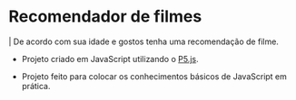 # Recomendador de filmes

| De acordo com sua idade e gostos tenha uma recomendação de filme.

- Projeto criado em JavaScript utilizando o [P5.js](https://editor.p5js.org/).

- Projeto feito para colocar os conhecimentos básicos de JavaScript em prática.
